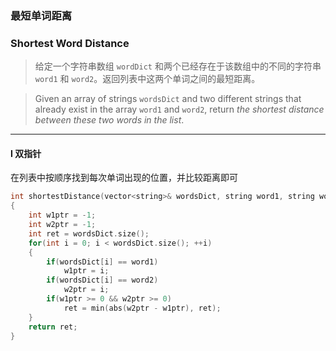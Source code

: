 ### 最短单词距离
### Shortest Word Distance

> 给定一个字符串数组 `wordDict` 和两个已经存在于该数组中的不同的字符串 `word1` 和 `word2`。返回列表中这两个单词之间的最短距离。  

> Given an array of strings `wordsDict` and two different strings that already exist in the array `word1` and `word2`, return *the shortest distance between these two words in the list*.  

----------

#### I 双指针

在列表中按顺序找到每次单词出现的位置，并比较距离即可  

```cpp
int shortestDistance(vector<string>& wordsDict, string word1, string word2) 
{
    int w1ptr = -1;
    int w2ptr = -1;
    int ret = wordsDict.size();
    for(int i = 0; i < wordsDict.size(); ++i)
    {
        if(wordsDict[i] == word1)
            w1ptr = i;
        if(wordsDict[i] == word2)
            w2ptr = i;
        if(w1ptr >= 0 && w2ptr >= 0)
            ret = min(abs(w2ptr - w1ptr), ret);
    }
    return ret;
}
```
